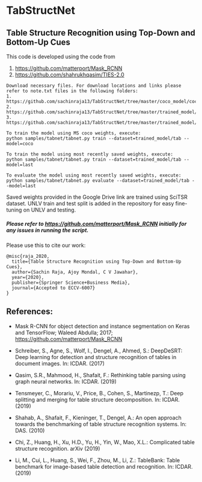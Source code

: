 # TabStructNet
## Table Structure Recognition using Top-Down and Bottom-Up Cues


This code is developed using the code from 
1. https://github.com/matterport/Mask_RCNN
1. https://github.com/shahrukhqasim/TIES-2.0 

```
Download necessary files. For download locations and links please refer to note.txt files in the following folders:
1. https://github.com/sachinraja13/TabStructNet/tree/master/coco_model/coco
2. https://github.com/sachinraja13/TabStructNet/tree/master/trained_model/tab/annotations
3. https://github.com/sachinraja13/TabStructNet/tree/master/trained_model/tab/logs/tab20200821T0923
```

```
To train the model using MS coco weights, execute:
python samples/tabnet/tabnet.py train --dataset=trained_model/tab --model=coco
```

```
To train the model using most recently saved weights, execute:
python samples/tabnet/tabnet.py train --dataset=trained_model/tab --model=last
```

```
To evaluate the model using most recently saved weights, execute:
python samples/tabnet/tabnet.py evaluate --dataset=trained_model/tab --model=last
```

Saved weights provided in the Google Drive link are trained using SciTSR dataset.
UNLV train and test split is added in the repository for easy fine-tuning on UNLV and testing.


##### Please refer to https://github.com/matterport/Mask_RCNN initially for any issues in running the script.


Please use this to cite our work:
```
@misc{raja_2020,
  title={Table Structure Recognition using Top-Down and Bottom-Up Cues},
  author={Sachin Raja, Ajoy Mondal, C V Jawahar},
  year={2020},
  publisher={Springer Science+Business Media},
  journal={Accepted to ECCV-6007}
}
```

## References:
* Mask R-CNN for object detection and instance segmentation on Keras and TensorFlow; Waleed Abdulla; 2017; https://github.com/matterport/Mask_RCNN

* Schreiber, S., Agne, S., Wolf, I., Dengel, A., Ahmed, S.: DeepDeSRT: Deep learning for detection and structure recognition of tables in document images. In: ICDAR. (2017)

* Qasim, S.R., Mahmood, H., Shafait, F.: Rethinking table parsing using graph neural networks. In: ICDAR. (2019)

* Tensmeyer, C., Morariu, V., Price, B., Cohen, S., Martinezp, T.: Deep splitting and merging for table structure decomposition. In: ICDAR. (2019)

* Shahab, A., Shafait, F., Kieninger, T., Dengel, A.: An open approach towards the  benchmarking of table structure recognition systems. In: DAS. (2010)

* Chi, Z., Huang, H., Xu, H.D., Yu, H., Yin, W., Mao, X.L.: Complicated table structure recognition. arXiv (2019)

* Li, M., Cui, L., Huang, S., Wei, F., Zhou, M., Li, Z.: TableBank: Table benchmark for image-based table detection and recognition. In: ICDAR. (2019)